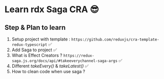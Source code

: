 # Learn rdx Saga CRA 😎

## Step & Plan to learn

1. Setup project with template : `https://github.com/reduxjs/cra-template-redux-typescript` ✅
2. Add Saga to project ✅
3. What is Effect Creators ? `https://redux-saga.js.org/docs/api/#takeeverychannel-saga-args` ✅
4. Different _takeEvery()_ & _takeLatest()_ ✅
5. How to clean code when use saga ?
